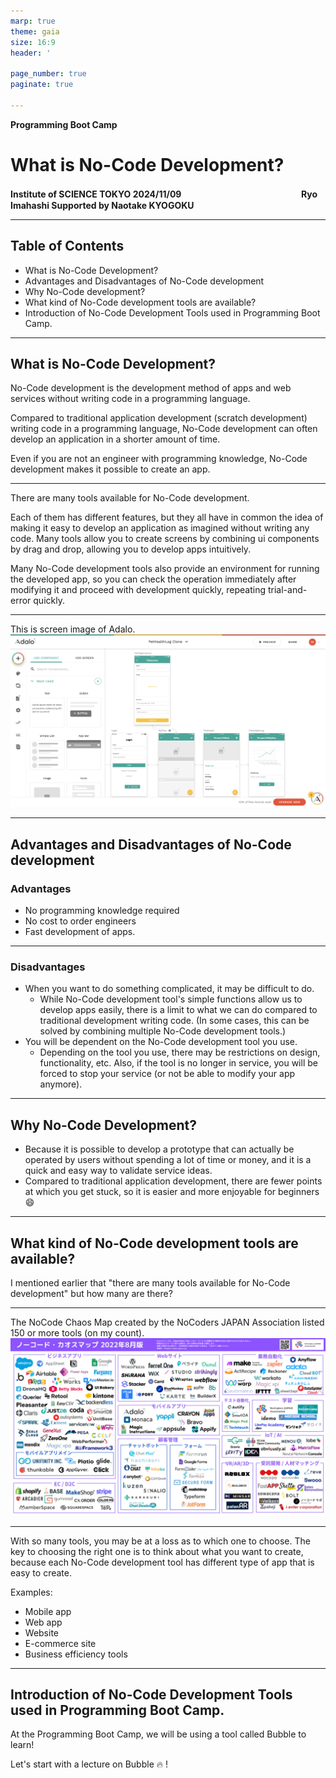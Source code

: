 ```yaml
---
marp: true
theme: gaia
size: 16:9
header: '　　　　　　　　　　　　　　　　　　　　　　　　　　　　　　　　　　　　　Copyright Ryo Imahashi'

page_number: true
paginate: true

---
```


**Programming Boot Camp**

# What is No-Code Development?

**Institute of SCIENCE TOKYO 2024/11/09**
　
　
　
　
　
　　　　　　　**Ryo Imahashi Supported by Naotake KYOGOKU**

---

## Table of Contents

- What is No-Code Development?
- Advantages and Disadvantages of No-Code development
- Why No-Code development?
- What kind of No-Code development tools are available?
- Introduction of No-Code Development Tools used in Programming Boot Camp.

---

## What is No-Code Development?

No-Code development is the development method of apps and web services without writing code in a programming language.

Compared to traditional application development (scratch development) writing code in a programming language, No-Code development can often develop an application in a shorter amount of time.

Even if you are not an engineer with programming knowledge, No-Code development makes it possible to create an app.

---

There are many tools available for No-Code development.

Each of them has different features, but they all have in common the idea of making it easy to develop an application as imagined without writing any code. Many tools allow you to create screens by combining ui components by drag and drop, allowing you to develop apps intuitively.

Many No-Code development tools also provide an environment for running the developed app, so you can check the operation immediately after modifying it and proceed with development quickly, repeating trial-and-error quickly.

---

This is screen image of Adalo.
![w:1000px](images/2022-10-26-07-49-42.png)

---

## Advantages and Disadvantages of No-Code development
### Advantages

- No programming knowledge required
- No cost to order engineers
- Fast development of apps.

---

### Disadvantages

- When you want to do something complicated, it may be difficult to do.
  - While No-Code development tool's simple functions allow us to develop apps easily, there is a limit to what we can do compared to traditional development writing code. (In some cases, this can be solved by combining multiple No-Code development tools.)
- You will be dependent on the No-Code development tool you use.
  - Depending on the tool you use, there may be restrictions on design, functionality, etc. Also, if the tool is no longer in service, you will be forced to stop your service (or not be able to modify your app anymore).

---

## Why No-Code Development?

- Because it is possible to develop a prototype that can actually be operated by users without spending a lot of time or money, and it is a quick and easy way to validate service ideas.
- Compared to traditional application development, there are fewer points at which you get stuck, so it is easier and more enjoyable for beginners :smile:

---

## What kind of No-Code development tools are available?

I mentioned earlier that "there are many tools available for No-Code development" but how many are there?

---

The NoCode Chaos Map created by the NoCoders JAPAN Association listed 150 or more tools (on my count).
![w:950px](images/2022-10-23-18-23-47.png)

---

With so many tools, you may be at a loss as to which one to choose. The key to choosing the right one is to think about what you want to create, because each No-Code development tool has different type of app that is easy to create.

Examples:
- Mobile app
- Web app
- Website
- E-commerce site
- Business efficiency tools


---
## Introduction of No-Code Development Tools used in Programming Boot Camp.

At the Programming Boot Camp, we will be using a tool called Bubble to learn!

Let's start with a lecture on Bubble :fire: !
